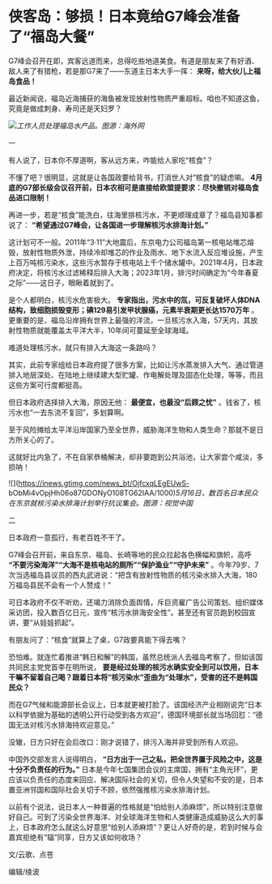 # 侠客岛：够损！日本竟给G7峰会准备了“福岛大餐”

G7峰会召开在即，宾客远道而来，总得吃些地道美食。有道是朋友来了有好酒、敌人来了有猎枪，若是那G7来了——东道主日本大手一挥：
**来呀，给大伙儿上福岛食品！**

最近新闻说，福岛近海捕获的海鱼被发现放射性物质严重超标。咱也不知道这鱼，究竟是做成刺身、寿司还是天妇罗？

![](https://inews.gtimg.com/news_bt/OoTc0vkIneuyh7u9Falurb71p0aUuWJVyGk6jwZevh7i0AA/1000)_工作人员处理福岛水产品。图源：海外网_

一

有人说了，日本你不厚道啊，客从远方来，咋能给人家吃“核食”？

不懂了吧？很明显，这就是让各国政要给背书，打消世人对“核食”的疑虑嘛。
**4月底的G7部长级会议召开前，日本农相可是直接给欧盟提要求：尽快撤销对福岛食品进口限制！**

再进一步，若是“核食”能洗白，往海里排核污水，不更顺理成章了？福岛县知事都说了： **“希望通过G7峰会，让各国进一步理解核污水排海计划。”**

这计划可不一般。2011年“3·11”大地震后，东京电力公司福岛第一核电站堆芯熔毁，放射性物质外泄，持续冷却堆芯的作业及雨水、地下水流入反应堆设施，产生上百万吨核污染水，这些污水暂存于核电站上千个储水罐中。2021年4月，日本政府决定，将核污水过滤稀释后排入大海；2023年1月，排污时间确定为“今年春夏之际”——这日子，眼瞅着就到了。

是个人都明白，核污水危害极大。 **专家指出，污水中的氚，可反复破坏人体DNA结构，致细胞损毁变形；碘129易引发甲状腺癌，元素半衰期更长达1570万年**
。更重要的是，福岛沿岸拥有世界上最强的洋流，一旦核污水入海，57天内，其放射性物质就能覆盖太平洋大半，10年间可蔓延至全球海域。

难道处理核污水，就只有排入大海这一条路吗？

其实，此前专家组给日本政府提了很多方案，比如让污水蒸发排入大气、通过管道排入地层深处、在陆地上继续建大型贮罐、作电解处理及固态化处理，等等，而且这些方案可行度都挺高。

但日本政府选择排入大海，原因无他： **最便宜，也最没“后顾之忧”** 。钱省了，核污水也“一去东流不复回”，多划算啊。

至于风险摊给太平洋沿岸国家乃至全世界，威胁海洋生物和人类生命？那就不是日方所关心的了。

这就好比内急了，不在自家恭桶解决，却非要跑到公共浴池，让大家尝个咸淡，多损呐！

![](https://inews.gtimg.com/news_bt/OjfcxqLEgEUwS-
bObMi4vOpjHh06o87GDONyO108TG62IAA/1000)_5月16日，数百名日本民众在东京就核污染水排海计划举行抗议集会。图源：视觉中国_

二

日本政府一意孤行，有老百姓不干了。

G7峰会召开前，来自东京、福岛、长崎等地的民众拉起各色横幅和旗帜，高呼 **“不要污染海洋”“大海不是核电站的厕所”“保护渔业”“守护未来”**
。今年79岁、7次当选福岛县议员的西丸武进说：“把含有放射性物质的核污染水排入大海，180万福岛县民不会有一个人赞成！”

可日本政府不仅不听劝，还竭力消除负面舆情，斥巨资雇广告公司策划、组织媒体采访团，投入数百亿日元，宣传“核污水排海安全性”。甚至还有官员跑到校园宣讲，要“从娃娃抓起”。

有朋友问了：“核食”就算上了桌，G7政要真能下得去嘴？

恐怕难。就连忙着推进“韩日和解”的韩国，虽然总统派人去福岛考察了，但如该国共同民主党党首李在明所说，
**要是经过处理的核污水确实安全到可以饮用，日本干嘛不留着自己喝？跟着日本将“核污染水”歪曲为“处理水”，受害的还不是韩国民众？**

而在G7气候和能源部长会议上，日本就更被打脸了。该国经济产业相刚说完“日本以科学依据为基础的透明公开行动受到各方欢迎”，德国环境部长就当场回怼：“德国无法对核污水排海持欢迎意见。”

没辙，日方只好在会后改口：刚才说错了，排污入海并非受到所有人欢迎。

中国外交部发言人说得明白， **“日方出于一己之私，把全世界置于风险之中，这是十分不负责任的行为。”**
日本是今年七国集团会议的主席国，拥有“主角光环”，更应该以负责任的态度来回应、解决国际社会的关切，但令人失望和不安的是，日本置亚洲邻国和国际社会关切于不顾，依然强推核污染水排海计划。

以前有个说法，说日本人一种普遍的性格就是“怕给别人添麻烦”，所以特别注意做好自己。可到了污染全世界海洋、对全球海洋生物和人类健康造成威胁这么大的事上，日本政府怎么就这么好意思“给别人添麻烦”？更让人好奇的是，若到时候与会嘉宾拒绝有“辐”同享，日方又该如何收场？

文/云歌、点苍

编辑/绫波

